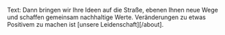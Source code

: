 Text: Dann bringen wir Ihre Ideen auf die Straße, ebenen Ihnen neue Wege und schaffen gemeinsam nachhaltige Werte. Veränderungen zu etwas Positivem zu machen ist [unsere Leidenschaft][/about].
